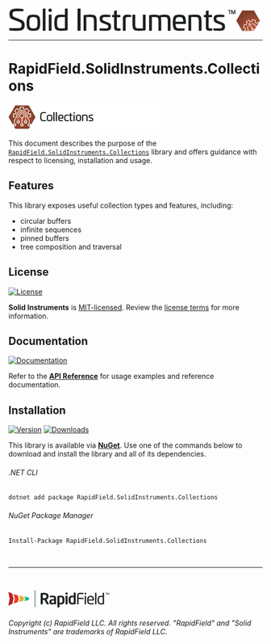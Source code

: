 <!--
Copyright (c) RapidField LLC. Licensed under the MIT License. See LICENSE.txt in the project root for license information.
-->

[![Solid Instruments logo](../../SolidInstruments.Logo.Color.Transparent.500w.png)](../../README.md)
- - -

# RapidField.SolidInstruments.Collections

![Collections](Label.Collections.300w.png)

This document describes the purpose of the [`RapidField.SolidInstruments.Collections`]() library and offers guidance with respect to licensing, installation and usage.

## Features

This library exposes useful collection types and features, including:

- circular buffers
- infinite sequences
- pinned buffers
- tree composition and traversal

## License

[![License](https://img.shields.io/github/license/rapidfield/solid-instruments?style=flat&color=lightseagreen&label=license&logo=open-access&logoColor=lightgrey)](../../LICENSE.txt)

**Solid Instruments** is [MIT-licensed](https://en.wikipedia.org/wiki/MIT_License). Review the [license terms](../../LICENSE.txt) for more information.

## Documentation

[![Documentation](https://img.shields.io/badge/documentation-website-tan?style=flat&logo=buffer&logoColor=lightgrey)](https://www.solidinstruments.com/api/RapidField.SolidInstruments.Collections.html)

Refer to the [**API Reference**](https://www.solidinstruments.com/api/RapidField.SolidInstruments.Collections.html) for usage examples and reference documentation.

## Installation

[![Version](https://img.shields.io/nuget/vpre/RapidField.SolidInstruments.Collections?style=flat&color=blue&label=version&logo=nuget&logoColor=lightgrey)](https://www.nuget.org/packages/RapidField.SolidInstruments.Collections)
[![Downloads](https://img.shields.io/nuget/dt/RapidField.SolidInstruments.Collections?style=flat&color=blue&logo=nuget&logoColor=lightgrey)](https://www.nuget.org/packages/RapidField.SolidInstruments.Collections)

This library is available via [**NuGet**](https://docs.microsoft.com/en-us/nuget/quickstart/install-and-use-a-package-in-visual-studio). Use one of the commands below to download and install the library and all of its dependencies.

###### .NET CLI

```shell
dotnet add package RapidField.SolidInstruments.Collections
```

###### NuGet Package Manager

```shell
Install-Package RapidField.SolidInstruments.Collections
```

<br />

- - -

<br />

[![RapidField logo](../../RapidField.Logo.Color.Black.Transparent.200w.png)](https://www.rapidfield.com)

###### Copyright (c) RapidField LLC. All rights reserved. "RapidField" and "Solid Instruments" are trademarks of RapidField LLC.
